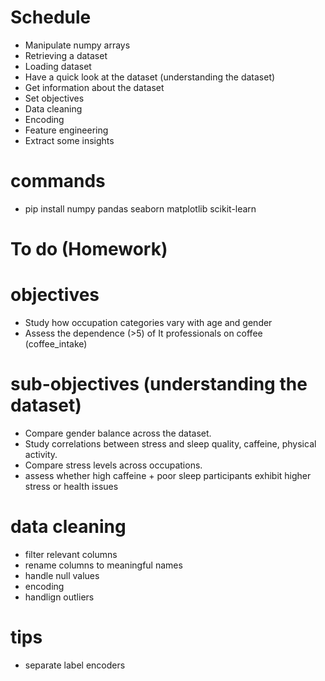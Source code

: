 # Schedule
 - Manipulate numpy arrays
 - Retrieving a dataset
 - Loading dataset
 - Have a quick look at the dataset (understanding the dataset)
 - Get information about the dataset
 - Set objectives
 - Data cleaning 
 - Encoding
 - Feature engineering
 - Extract some insights


# commands
 - pip install numpy pandas seaborn matplotlib scikit-learn

# To do (Homework)



# objectives
 - Study how occupation categories vary with age and gender 
 - Assess the dependence (>5) of It professionals on coffee (coffee_intake)


# sub-objectives (understanding the dataset)
 - Compare gender balance across the dataset.
 - Study correlations between stress and sleep quality, caffeine, physical activity.
 - Compare stress levels across occupations.
 - assess whether high caffeine + poor sleep participants exhibit higher stress or health issues


# data cleaning
 - filter relevant columns
 - rename columns to meaningful names
 - handle null values
 - encoding
 - handlign outliers
 

# tips
 - separate label encoders